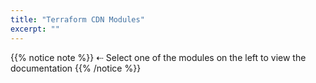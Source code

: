 ```yaml
---
title: "Terraform CDN Modules"
excerpt: ""
---
```


{{% notice note %}}
⇠ Select one of the modules on the left to view the documentation
{{% /notice %}}
